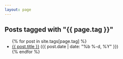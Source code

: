 ```yaml
---
layout: page
---
```

<h2>Posts tagged with "{{ page.tag }}"</h2>
<ul>
  {% for post in site.tags[page.tag] %}
    <li><a href="{{ post.url }}">{{ post.title }}</a> ({{ post.date | date: "%b %-d, %Y" }})</li>
  {% endfor %}
</ul>
